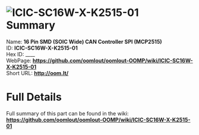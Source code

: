 
![ICIC-SC16W-X-K2515-01](https://github.com/oomlout/oomlout-OOMP/blob/master/parts/ICIC-SC16W-X-K2515-01/ICIC-SC16W-X-K2515-01_420.jpg)   
Summary
=================
  
Name: __16 Pin SMD (SOIC Wide) CAN Controller SPI (MCP2515)__    
ID: __ICIC-SC16W-X-K2515-01__   
Hex ID: ____   
WebPage: __https://github.com/oomlout/oomlout-OOMP/wiki/ICIC-SC16W-X-K2515-01__   
Short URL: __http://oom.lt/__   

Full Details
==========================
Full summary of this part can be found in the wiki:   
__https://github.com/oomlout/oomlout-OOMP/wiki/ICIC-SC16W-X-K2515-01__    

